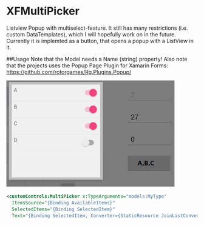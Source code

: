 # XFMultiPicker
Listview Popup with multiselect-feature. It still has many restrictions (i.e. custom DataTemplates), which I will hopefully work on in the future.
Currently it is implemted as a button, that opens a popup with a ListView in it.

##Usage
Note that the Model needs a Name (string) property!
Also note that the projects uses the Popup Page Plugin for Xamarin Forms:
https://github.com/rotorgames/Rg.Plugins.Popup/

![Landing](imgs/MultiPickerSample.png)

```xml
<customControls:MultiPicker x:TypeArguments="models:MyType" 
  ItemsSource="{Binding AvailableItems}" 
  SelectedItems="{Binding SelectedItem}"
  Text="{Binding SelectedItem, Converter={StaticResource JoinListConverter}}" />
```
